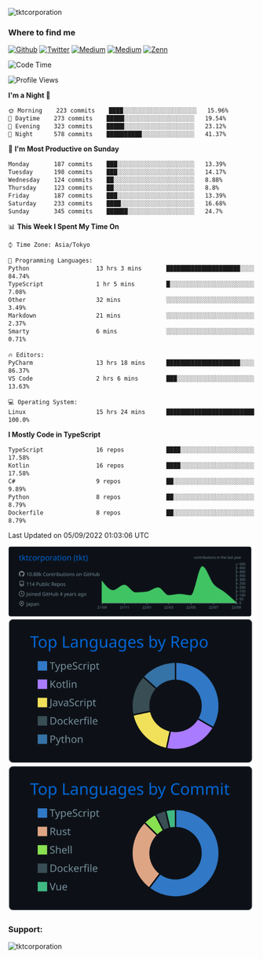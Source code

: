 <p align="left"> <img src="https://komarev.com/ghpvc/?username=tktcorporation&label=Profile%20views&color=0e75b6&style=flat" alt="tktcorporation" /> </p>

<h3>Where to find me</h3>
<p>
<a href="https://github.com/tktcorporation" target="_blank"><img alt="Github" src="https://img.shields.io/badge/GitHub-%2312100E.svg?&style=for-the-badge&logo=Github&logoColor=white" /></a>
<a href="https://twitter.com/tktcorporation" target="_blank"><img alt="Twitter" src="https://img.shields.io/badge/twitter-%231DA1F2.svg?&style=for-the-badge&logo=twitter&logoColor=white" /></a>
<a href="https://www.linkedin.com/in/tktcorporation" target="_blank"><img alt="Medium" src="https://img.shields.io/badge/linkdin-0a66c2.svg?&style=for-the-badge&logo=linkedin&logoColor=white" /></a>
<a href="https://qiita.com/tktcorporation" target="_blank"><img alt="Medium" src="https://img.shields.io/badge/qiita-55C500.svg?&style=for-the-badge&logo=qiita&logoColor=white" /></a>
<a href="https://zenn.dev/tktcorporation" target="_blank"><img alt="Zenn" src="https://img.shields.io/badge/Zenn-3EA8FF.svg?&style=for-the-badge&logo=Zenn&logoColor=white" /></a>
</p>
  
<!--START_SECTION:waka-->
![Code Time](http://img.shields.io/badge/Code%20Time-527%20hrs%2022%20mins-blue)

![Profile Views](http://img.shields.io/badge/Profile%20Views-1-blue)

**I'm a Night 🦉** 

```text
🌞 Morning    223 commits    ████░░░░░░░░░░░░░░░░░░░░░   15.96% 
🌆 Daytime    273 commits    █████░░░░░░░░░░░░░░░░░░░░   19.54% 
🌃 Evening    323 commits    █████░░░░░░░░░░░░░░░░░░░░   23.12% 
🌙 Night      578 commits    ██████████░░░░░░░░░░░░░░░   41.37%

```
📅 **I'm Most Productive on Sunday** 

```text
Monday       187 commits    ███░░░░░░░░░░░░░░░░░░░░░░   13.39% 
Tuesday      198 commits    ███░░░░░░░░░░░░░░░░░░░░░░   14.17% 
Wednesday    124 commits    ██░░░░░░░░░░░░░░░░░░░░░░░   8.88% 
Thursday     123 commits    ██░░░░░░░░░░░░░░░░░░░░░░░   8.8% 
Friday       187 commits    ███░░░░░░░░░░░░░░░░░░░░░░   13.39% 
Saturday     233 commits    ████░░░░░░░░░░░░░░░░░░░░░   16.68% 
Sunday       345 commits    ██████░░░░░░░░░░░░░░░░░░░   24.7%

```


📊 **This Week I Spent My Time On** 

```text
⌚︎ Time Zone: Asia/Tokyo

💬 Programming Languages: 
Python                   13 hrs 3 mins       █████████████████████░░░░   84.74% 
TypeScript               1 hr 5 mins         █░░░░░░░░░░░░░░░░░░░░░░░░   7.08% 
Other                    32 mins             ░░░░░░░░░░░░░░░░░░░░░░░░░   3.49% 
Markdown                 21 mins             ░░░░░░░░░░░░░░░░░░░░░░░░░   2.37% 
Smarty                   6 mins              ░░░░░░░░░░░░░░░░░░░░░░░░░   0.71%

🔥 Editors: 
PyCharm                  13 hrs 18 mins      █████████████████████░░░░   86.37% 
VS Code                  2 hrs 6 mins        ███░░░░░░░░░░░░░░░░░░░░░░   13.63%

💻 Operating System: 
Linux                    15 hrs 24 mins      █████████████████████████   100.0%

```

**I Mostly Code in TypeScript** 

```text
TypeScript               16 repos            ████░░░░░░░░░░░░░░░░░░░░░   17.58% 
Kotlin                   16 repos            ████░░░░░░░░░░░░░░░░░░░░░   17.58% 
C#                       9 repos             ██░░░░░░░░░░░░░░░░░░░░░░░   9.89% 
Python                   8 repos             ██░░░░░░░░░░░░░░░░░░░░░░░   8.79% 
Dockerfile               8 repos             ██░░░░░░░░░░░░░░░░░░░░░░░   8.79%

```



 Last Updated on 05/09/2022 01:03:06 UTC
<!--END_SECTION:waka-->

[![](https://raw.githubusercontent.com/tktcorporation/tktcorporation/master/profile-summary-card-output/github_dark/0-profile-details.svg)](https://github.com/vn7n24fzkq/github-profile-summary-cards)
[![](https://raw.githubusercontent.com/tktcorporation/tktcorporation/master/profile-summary-card-output/github_dark/1-repos-per-language.svg)](https://github.com/vn7n24fzkq/github-profile-summary-cards) [![](https://raw.githubusercontent.com/tktcorporation/tktcorporation/master/profile-summary-card-output/github_dark/2-most-commit-language.svg)](https://github.com/vn7n24fzkq/github-profile-summary-cards)

<h3 align="left">Support:</h3>
<p><a href="https://www.buymeacoffee.com/tktcorporation"> <img align="left" src="https://cdn.buymeacoffee.com/buttons/v2/default-yellow.png" height="50" width="210" alt="tktcorporation" /></a></p><br><br>

